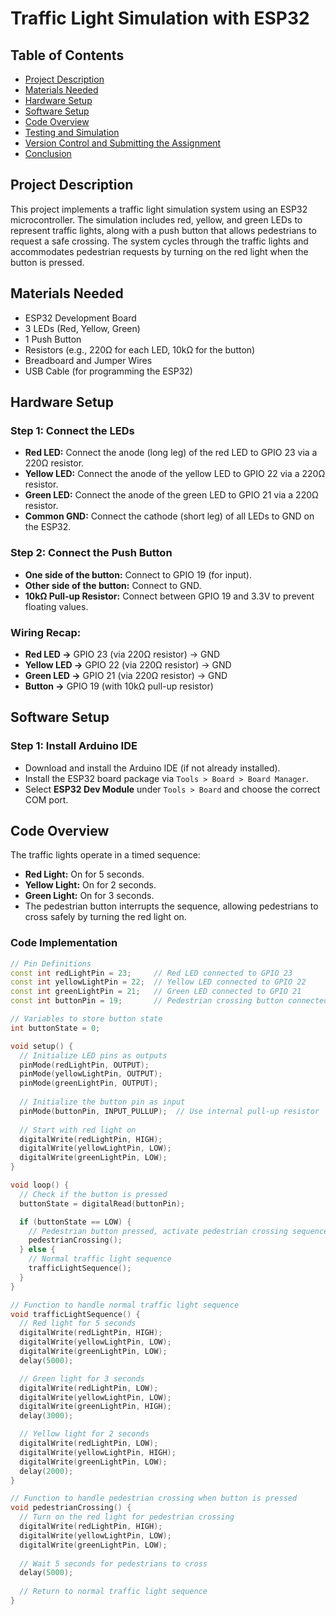 # Traffic Light Simulation with ESP32

## Table of Contents
- [Project Description](#project-description)
- [Materials Needed](#materials-needed)
- [Hardware Setup](#hardware-setup)
- [Software Setup](#software-setup)
- [Code Overview](#code-overview)
- [Testing and Simulation](#testing-and-simulation)
- [Version Control and Submitting the Assignment](#version-control-and-submitting-the-assignment)
- [Conclusion](#conclusion)

## Project Description
This project implements a traffic light simulation system using an ESP32 microcontroller. The simulation includes red, yellow, and green LEDs to represent traffic lights, along with a push button that allows pedestrians to request a safe crossing. The system cycles through the traffic lights and accommodates pedestrian requests by turning on the red light when the button is pressed.

## Materials Needed
- ESP32 Development Board
- 3 LEDs (Red, Yellow, Green)
- 1 Push Button
- Resistors (e.g., 220Ω for each LED, 10kΩ for the button)
- Breadboard and Jumper Wires
- USB Cable (for programming the ESP32)

## Hardware Setup
### Step 1: Connect the LEDs
- **Red LED:** Connect the anode (long leg) of the red LED to GPIO 23 via a 220Ω resistor.
- **Yellow LED:** Connect the anode of the yellow LED to GPIO 22 via a 220Ω resistor.
- **Green LED:** Connect the anode of the green LED to GPIO 21 via a 220Ω resistor.
- **Common GND:** Connect the cathode (short leg) of all LEDs to GND on the ESP32.

### Step 2: Connect the Push Button
- **One side of the button:** Connect to GPIO 19 (for input).
- **Other side of the button:** Connect to GND.
- **10kΩ Pull-up Resistor:** Connect between GPIO 19 and 3.3V to prevent floating values.

### Wiring Recap:
- **Red LED →** GPIO 23 (via 220Ω resistor) → GND
- **Yellow LED →** GPIO 22 (via 220Ω resistor) → GND
- **Green LED →** GPIO 21 (via 220Ω resistor) → GND
- **Button →** GPIO 19 (with 10kΩ pull-up resistor)

## Software Setup
### Step 1: Install Arduino IDE
- Download and install the Arduino IDE (if not already installed).
- Install the ESP32 board package via `Tools > Board > Board Manager`.
- Select **ESP32 Dev Module** under `Tools > Board` and choose the correct COM port.

## Code Overview
The traffic lights operate in a timed sequence:
- **Red Light:** On for 5 seconds.
- **Yellow Light:** On for 2 seconds.
- **Green Light:** On for 3 seconds.
- The pedestrian button interrupts the sequence, allowing pedestrians to cross safely by turning the red light on.

### Code Implementation
```cpp
// Pin Definitions
const int redLightPin = 23;     // Red LED connected to GPIO 23
const int yellowLightPin = 22;  // Yellow LED connected to GPIO 22
const int greenLightPin = 21;   // Green LED connected to GPIO 21
const int buttonPin = 19;       // Pedestrian crossing button connected to GPIO 19

// Variables to store button state
int buttonState = 0;

void setup() {
  // Initialize LED pins as outputs
  pinMode(redLightPin, OUTPUT);
  pinMode(yellowLightPin, OUTPUT);
  pinMode(greenLightPin, OUTPUT);
  
  // Initialize the button pin as input
  pinMode(buttonPin, INPUT_PULLUP);  // Use internal pull-up resistor
  
  // Start with red light on
  digitalWrite(redLightPin, HIGH);
  digitalWrite(yellowLightPin, LOW);
  digitalWrite(greenLightPin, LOW);
}

void loop() {
  // Check if the button is pressed
  buttonState = digitalRead(buttonPin);

  if (buttonState == LOW) {
    // Pedestrian button pressed, activate pedestrian crossing sequence
    pedestrianCrossing();
  } else {
    // Normal traffic light sequence
    trafficLightSequence();
  }
}

// Function to handle normal traffic light sequence
void trafficLightSequence() {
  // Red light for 5 seconds
  digitalWrite(redLightPin, HIGH);
  digitalWrite(yellowLightPin, LOW);
  digitalWrite(greenLightPin, LOW);
  delay(5000);

  // Green light for 3 seconds
  digitalWrite(redLightPin, LOW);
  digitalWrite(yellowLightPin, LOW);
  digitalWrite(greenLightPin, HIGH);
  delay(3000);

  // Yellow light for 2 seconds
  digitalWrite(redLightPin, LOW);
  digitalWrite(yellowLightPin, HIGH);
  digitalWrite(greenLightPin, LOW);
  delay(2000);
}

// Function to handle pedestrian crossing when button is pressed
void pedestrianCrossing() {
  // Turn on the red light for pedestrian crossing
  digitalWrite(redLightPin, HIGH);
  digitalWrite(yellowLightPin, LOW);
  digitalWrite(greenLightPin, LOW);
  
  // Wait 5 seconds for pedestrians to cross
  delay(5000);
  
  // Return to normal traffic light sequence
}
